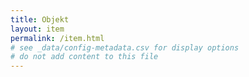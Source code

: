 ```yaml
---
title: Objekt
layout: item
permalink: /item.html
# see _data/config-metadata.csv for display options
# do not add content to this file
---
```


